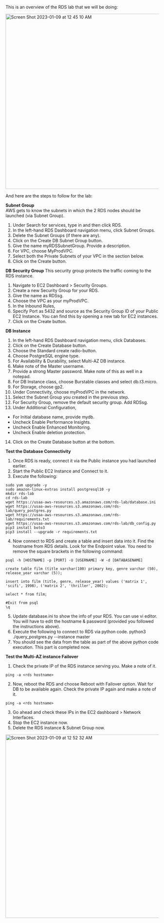 
This is an overview of the RDS lab that we will be doing:

<img width="576" alt="Screen Shot 2023-01-09 at 12 45 10 AM" src="https://user-images.githubusercontent.com/25653204/211247227-7a4b1d47-8506-4343-be4e-6e07fae88153.png">

And here are the steps to follow for the lab:

**Subnet Group**
<br/>
AWS gets to know the subnets in which the 2 RDS nodes should be launched (via Subnet Group). 
1. Under Search for services, type in and then click RDS.
1. In the left-hand RDS Dashboard navigation menu, click Subnet Groups.
1. Delete the Subnet Groups (if there are any). 
1. Click on the Create DB Subnet Group button. 
1. Give the name myRDSSubnetGroup. Provide a description.
1. For VPC, choose MyProdVPC.
1. Select both the Private Subnets of your VPC in the section below. 
1. Click on the Create button. 

**DB Security Group**
This security group protects the traffic coming to the RDS instance.
1. Navigate to EC2 Dashboard > Security Groups. 
1. Create a new Security Group for your RDS.
1. Give the name as RDSsg.
1. Choose the VPC as your myProdVPC. 
1. In the Inbound Rules, 
1. Specify Port as 5432 and source as the Security Group ID of your Public EC2 Instance. You can find this by opening a new tab for EC2 instances.
1. Click on the Create button. 

**DB Instance**
1. In the left-hand RDS Dashboard navigation menu, click Databases.
1. Click on the Create Database button. 
1. Choose the Standard create radio-button.
1. Choose PostgreSQL engine type.
1. For Availability & Durability, select Multi-AZ DB instance.
1. Make note of the Master username. 
1. Provide a strong Master password. Make note of this as well in a notepad. 
1. For DB Instance class, choose Burstable classes and select db.t3.micro. 
1. For Storage, choose gp2. 
1. Under Connectivity, choose myProdVPC in the network. 
1. Select the Subnet Group you created in the previous step. 
1. For Security Group, remove the default security group. Add RDSsg.
1. Under Additional Configuration, 
* For Initial database name, provide mydb.
* Uncheck Enable Performance Insights. 
* Uncheck Enable Enhanced Monitoring. 
* Uncheck Enable deletion protection. 
14. Click on the Create Database button at the bottom. 


**Test the Database Connectivity**
1. Once RDS is ready, connect it via the Public instance you had launched earlier.
1. Start the Public EC2 Instance and Connect to it. 
1. Execute the following:

```console
sudo yum upgrade -y
sudo amazon-linux-extras install postgresql10 -y
mkdir rds-lab
cd rds-lab
wget https://usaa-aws-resources.s3.amazonaws.com/rds-lab/database.ini
wget https://usaa-aws-resources.s3.amazonaws.com/rds-lab/query_postgres.py
wget https://usaa-aws-resources.s3.amazonaws.com/rds-lab/requirements.txt 
wget https://usaa-aws-resources.s3.amazonaws.com/rds-lab/db_config.py 
pip3 install boto3 
pip3 install --upgrade -r requirements.txt
```

4. Now connect to RDS and create a table and insert data into it. Find the hostname from RDS details. Look for the Endpoint value.  You need to remove the square brackets in the following command:

```console
psql -h [HOSTNAME] -p [PORT] -U [USERNAME] -W -d [DATABASENAME]

create table film (title varchar(100) primary key, genre varchar (50), release_year varchar (5));

insert into film (title, genre, release_year) values ('matrix 1', 'scifi', 1998), ('matrix 2', 'thriller', 2002);

select * from film;

#Exit from psql 
\q
```

5. Update database.ini to show the info of your RDS. You can use vi editor. You will have to edit the hostname & password (provided you followed the instructions above). 
6. Execute the following to connect to RDS via python code. 
python3 ./query_postgres.py --instance master 
7. You should see the data from the table as part of the above python code execution. This part is completed now. 

**Test the Multi-AZ instance Failover**

1. Check the private IP of the RDS instance serving you. Make a note of it. 
```console
ping -a <rds hostname>
```
2. Now, reboot the RDS and choose Reboot with Failover option. Wait for DB to be available again. Check the private IP again and make a note of it. 
```console
ping -a <rds hostname>
```
3. Go ahead and check these IPs in the EC2 dashboard > Network Interfaces. 
4. Stop the EC2 instance now. 
5. Delete the RDS instance & Subnet Group now. 



<img width="603" alt="Screen Shot 2023-01-09 at 12 52 32 AM" src="https://user-images.githubusercontent.com/25653204/211247851-41e773df-88e3-49da-abed-e939ad12a32c.png">


